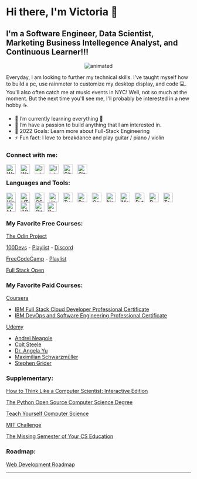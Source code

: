 # Hi there, I'm Victoria  👋 


## I'm a Software Engineer, Data Scientist, Marketing Business Intellegence Analyst, and Continuous Learner!!!
<!-- <img src=""> this is another way you can add in images -->
<p align="center">
  <img src="https://user-images.githubusercontent.com/74434875/156311834-32ee66b9-853e-492b-89c5-40f2e88d7bbb.gif" alt="animated" />
</p>


Everyday, I am looking to further my technical skills. I've taught myself how to build a pc, use rainmeter to customize my desktop display, and code 💻. You'll also often catch me at music events in NYC! Well, not so much at the moment. But the next time you'll see me, I'll probably be interested in a new hobby ☕.

- 🌱 I’m currently learning everything 🤣
- 👯 I’m have a passion to build anything that I am interested in.
- 🥅 2022 Goals: Learn more about Full-Stack Engineering
- ⚡ Fun fact: I love to breakdance and play guitar / piano / violin


### Connect with me:

[<img align="left" alt="Website" width="26px" src="https://img.icons8.com/external-flat-juicy-fish/60/000000/external-site-coding-and-development-flat-flat-juicy-fish.png" style="padding-right:10px;" />](#gh-light-mode-only)
[<img align="left" alt="Website" width="26px" src="https://img.icons8.com/external-flat-juicy-fish/60/000000/external-site-coding-and-development-flat-flat-juicy-fish.png" style="padding-right:10px;" />](#gh-dark-mode-only)

[<img align="left" alt="linkedin" width="26px" src="https://img.icons8.com/color/96/000000/linkedin.png" style="padding-right:10px;" />](https://www.linkedin.com/in/victoriax/#gh-light-mode-only)
[<img align="left" alt="linkedin" width="26px" src="https://img.icons8.com/color/96/000000/linkedin.png" style="padding-right:10px" />](https://www.linkedin.com/in/victoriax/#gh-dark-mode-only)
&nbsp;&nbsp;
[<img align="left" alt="GitHub" width="26px" src="https://user-images.githubusercontent.com/3369400/139447912-e0f43f33-6d9f-45f8-be46-2df5bbc91289.png" style="padding-right:10px;" />](https://github.com/vicxny#gh-dark-mode-only)
[<img align="left" alt="GitHub" width="26px" src="https://user-images.githubusercontent.com/3369400/139448065-39a229ba-4b06-434b-bc67-616e2ed80c8f.png" style="padding-right:10px;" />](https://github.com/vicxny#gh-light-mode-only)



### Languages and Tools:

[<img align="left" alt="Visual Studio Code" width="26px" src="https://cdn.jsdelivr.net/gh/devicons/devicon/icons/vscode/vscode-original.svg" style="padding-right:10px;" />](https://code.visualstudio.com/docs)
[<img align="left" alt="HTML5" width="26px" src="https://cdn.jsdelivr.net/gh/devicons/devicon/icons/html5/html5-original.svg" style="padding-right:10px;" />](https://developer.mozilla.org/en-US/docs/Learn/HTML)
[<img align="left" alt="CSS3" width="26px" src="https://cdn.jsdelivr.net/gh/devicons/devicon/icons/css3/css3-original.svg" style="padding-right:10px;" />](https://developer.mozilla.org/en-US/docs/Learn/CSS)
[<img align="left" alt="JavaScript" width="26px" src="https://cdn.jsdelivr.net/gh/devicons/devicon/icons/javascript/javascript-original.svg" style="padding-right:10px;" />](https://javascript.info/)
[<img align="left" alt="TypeScript" width="26px" src="https://img.icons8.com/color/96/000000/typescript.png" style="padding-right:10px;" />](https://www.typescriptlang.org/docs/)
[<img align="left" alt="React" width="26px" src="https://cdn.jsdelivr.net/gh/devicons/devicon/icons/react/react-original.svg" style="padding-right:10px;" />](https://reactjs.org/docs/getting-started.html)
[<img align="left" alt="Gatsby" width="26px" src="https://cdn.jsdelivr.net/gh/devicons/devicon/icons/gatsby/gatsby-original.svg" style="padding-right:10px;" />](https://www.gatsbyjs.com/docs/)
[<img align="left" alt="Node.js" width="26px" src="https://cdn.jsdelivr.net/gh/devicons/devicon/icons/nodejs/nodejs-original.svg" style="padding-right:10px;" />](https://nodejs.org/en/docs/)
[<img align="left" alt="MongoDB" width="26px" src="https://cdn.jsdelivr.net/gh/devicons/devicon/icons/mongodb/mongodb-original.svg" style="padding-right:10px;" />](https://docs.mongodb.com/)


[<img align="left" alt="Python" width="26px" src="https://img.icons8.com/color/48/000000/python--v1.png" style="padding-right:10px;" />](https://docs.python.org/3/)
[<img align="left" alt="R" width="26px" src="https://img.icons8.com/external-becris-flat-becris/64/000000/external-r-data-science-becris-flat-becris.png" style="padding-right:10px;" />](https://cran.r-project.org/manuals.html)
[<img align="left" alt="Tableau" width="26px" src="https://img.icons8.com/color/48/000000/tableau-software.png" style="padding-right:10px;" />](https://help.tableau.com/current/pro/desktop/en-us/default.htm)

[<img align="left" alt="MySQL" width="26px" src="https://cdn.jsdelivr.net/gh/devicons/devicon/icons/mysql/mysql-original.svg" style="padding-right:10px;" />](https://dev.mysql.com/doc/)
[<img align="left" alt="SQL Server" width="26px" src="https://img.icons8.com/color/48/000000/microsoft-sql-server.png" style="padding-right:10px;" />](https://docs.microsoft.com/en-us/sql/?view=sql-server-ver15)


[<img align="left" alt="Git" width="26px" src="https://cdn.jsdelivr.net/gh/devicons/devicon/icons/git/git-original.svg" style="padding-right:5px;" />](https://git-scm.com/doc)


[<img align="left" alt="Docker" width="26px" src="https://img.icons8.com/color/96/000000/docker.png" style="padding-right:10px;" />](https://docs.docker.com/)

<br />
<br />

<br />

### My Favorite Free Courses:
[The Odin Project](https://www.theodinproject.com/)

[100Devs](https://leonnoel.com/100devs/) - [Playlist](https://www.youtube.com/playlist?list=PLBf-QcbaigsKwq3k2YEBQS17xUwfOA3O3) - [Discord](https://discord.com/invite/zNxhjnmDPy)

[FreeCodeCamp](https://www.freecodecamp.org/learn) - [Playlist](https://www.youtube.com/c/Freecodecamp/playlists?view=1&sort=dd&shelf_id=0) 

[Full Stack Open](https://fullstackopen.com/en/)

### My Favorite Paid Courses:
[Coursera](https://www.coursera.org/) 

- [IBM Full Stack Cloud Developer Professional Certificate](https://www.coursera.org/professional-certificates/ibm-full-stack-cloud-developer) 
- [IBM DevOps and Software Engineering Professional Certificate](https://www.coursera.org/professional-certificates/devops-and-software-engineering) 

[Udemy](https://www.udemy.com/) 

- [Andrei Neagoie](https://www.udemy.com/user/andrei-neagoie/) 
- [Colt Steele](https://www.udemy.com/user/coltsteele/) 
- [Dr. Angela Yu](https://www.udemy.com/user/4b4368a3-b5c8-4529-aa65-2056ec31f37e/) 
- [Maximilian Schwarzmüller](https://www.udemy.com/user/maximilian-schwarzmuller/) 
- [Stephen Grider](https://www.udemy.com/user/sgslo/) 

### Supplementary:
[How to Think Like a Computer Scientist: Interactive Edition](https://runestone.academy/ns/books/published/thinkcspy/index.html)

[The Python Open Source Computer Science Degree](https://github.com/ForrestKnight/open-source-cs-python) 

[Teach Yourself Computer Science](https://teachyourselfcs.com/)

[MIT Challenge](https://www.scotthyoung.com/blog/myprojects/mit-challenge-2/) 

[The Missing Semester of Your CS Education](https://missing.csail.mit.edu/) 

### Roadmap:
[Web Development Roadmap](https://app.milanote.com/publish-preview/1Hdwhe1GsYO56q) 

---
